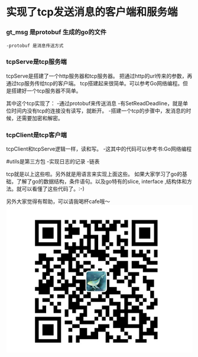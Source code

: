 实现了tcp发送消息的客户端和服务端
==========================

### gt_msg 是protobuf 生成的go的文件
	-protobuf 是消息传送方式

### tcpServe是tcp服务端
tcpServe是搭建了一个http服务器和tcp服务器。
把通过http的url传来的参数，再通过tcp服务传给tcp的客户端。
tcp搭建起来很简单。可以参考Go网络编程。但是搭建好一个tcp服务器不简单。

其中这个tcp实现了：
	-通过protobuf来传送消息
	-有SetReadDeadline，就是单位时间内没有tcp的连接没有读写，就断开。
	-搭建一个tcp的步骤中，发消息的时候，还需要加密和解密。

### tcpClient是tcp客户端
tcpClient和tcpServe逻辑一样，读和写。
   	-这其中的代码可以参考书:Go网络编程
   
#utils是第三方包
-实现日志的记录
-链表

tcp就是以上这些啦。另外就是用语言来实现上面这些。
如果大家学习了go的基础，了解了go的数据结构，条件语句。以及go特有的slice,
interface ,结构体和方法。就可以看懂了这些代码了。:-)

另外大家觉得有帮助，可以请我喝杯cafe哦～
![image](cash.jpg)
